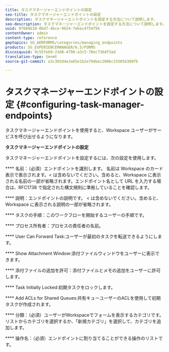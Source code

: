 ```yaml
---
title: タスクマネージャーエンドポイントの設定
seo-title: タスクマネージャーエンドポイントの設定
description: タスクマネージャーエンドポイントを設定する方法について説明します。
seo-description: タスクマネージャーエンドポイントを設定する方法について説明します。
uuid: 07604b10-0bd7-4bce-9624-7ebac4754f56
contentOwner: admin
content-type: reference
geptopics: SG_AEMFORMS/categories/managing_endpoints
products: SG_EXPERIENCEMANAGER/6.5/FORMS
discoiquuid: 9c55feb9-23d8-4798-a3c5-70ec736df3ad
translation-type: tm+mt
source-git-commit: a3c303d4e3a85e1b2e794bec2006c335056309fb

---
```



# タスクマネージャーエンドポイントの設定 {#configuring-task-manager-endpoints}

タスクマネージャーエンドポイントを使用すると、Workspace ユーザーがサービスを呼び出せるようになります。

**タスクマネージャーエンドポイントの設定**

タスクマネージャーエンドポイントを設定するには、次の設定を使用します。

**** 名前：（必須）エンドポイントを識別します。 名前は Workspace のカード表示で表示されます。&lt; は含めないでください。含めると、Workspace に表示される名前の一部が省略されます。エンドポイント名として URL を入力する場合は、RFC1738 で指定された構文規則に準拠していることを確認します。

**** 説明：エンドポイントの説明です。 &lt; は含めないでください。含めると、Workspace に表示される説明の一部が省略されます。

**** タスクの手順：このワークフローを開始するユーザーの手順です。

**** プロセス所有者：プロセスの責任者の名前。

**** User Can Forward Task:ユーザーが最初のタスクを転送できるようにします。

**** Show Attachment Window:添付ファイルウィンドウをユーザーに表示できます。

**** 添付ファイルの追加を許可：添付ファイルとメモの追加をユーザーに許可します。

**** Task Initially Locked:初期タスクをロックします。

**** Add ACLs for Shared Queues:共有キューユーザーのACLを使用して初期タスクが作成されます。

**** 分類：（必須）ユーザーがWorkspaceでフォームを表示するカテゴリです。 リストからカテゴリを選択するか、「新規カテゴリ」を選択して、カテゴリを追加します。

**** 操作名：（必須）エンドポイントに割り当てることができる操作のリストです。
